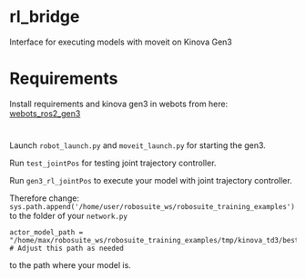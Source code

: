 # rl_bridge

Interface for executing models with moveit on Kinova Gen3

# Requirements
Install requirements and kinova gen3 in webots from here:
[webots_ros2_gen3](https://github.com/skpawar1305/webots_ros2_gen3)

#

Launch `robot_launch.py` and `moveit_launch.py` for starting the gen3.

Run `test_jointPos` for testing joint trajectory controller.

Run `gen3_rl_jointPos` to execute your model with joint trajectory controller.

Therefore change:
```sys.path.append('/home/user/robosuite_ws/robosuite_training_examples')```
to the folder of your `network.py`
```
actor_model_path = "/home/max/robosuite_ws/robosuite_training_examples/tmp/kinova_td3/best_actor.pth"  # Adjust this path as needed
```
to the path where your model is.



